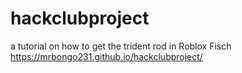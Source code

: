 # hackclubproject
a tutorial on how to get the trident rod in Roblox Fisch
https://mrbongo231.github.io/hackclubproject/
